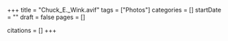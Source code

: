 +++
title = "Chuck_E._Wink.avif"
tags = ["Photos"]
categories = []
startDate = ""
draft = false
pages = []

citations = []
+++
